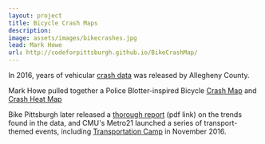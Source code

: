 ```yaml
---
layout: project
title: Bicycle Crash Maps
description: 
image: assets/images/bikecrashes.jpg
lead: Mark Howe
url: http://codeforpittsburgh.github.io/BikeCrashMap/
---
```


In 2016, years of vehicular [crash data](https://data.wprdc.org/dataset/allegheny-county-crash-data) was released by Allegheny County.

Mark Howe pulled together a Police Blotter-inspired Bicycle [Crash Map](/BikeCrashMap) and [Crash Heat Map](/CrashHeatMap)

Bike Pittsburgh later released a [thorough report](http://www.bikepgh.org/wp-content/uploads/2016/11/BikePGH-crash-report.pdf) (pdf link) on the trends found in the data, and CMU's Metro21 launched a series of transport-themed events, including [Transportation Camp](http://transportationcamp.org/events/pgh-2016/) in November 2016.